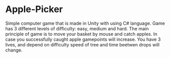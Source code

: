 # Apple-Picker
Simple computer game that is made in Unity with using C# language.
Game has 3 different levels of difficulty: easy, medium and hard.
The main principle of game is to move your basket by mouse and catch apples.
In case you successfully caught apple gamepoints will increase. 
You have 3 lives, and depend on difficulty speed of tree and time beetwen drops will change.
